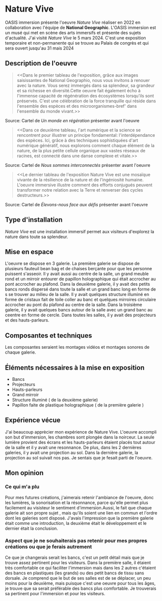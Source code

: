 # Nature Vive
OASIS immersion présente l'oeuvre *Nature Vive* réaliser en 2022 en collaboration avec l'équipe de **National Geographic**. L'OASIS immersion est un musé qui met en scène des arts immersifs et présente des sujets d'actualité. J'ai  visité *Nature Vive*  le 5 mars 2024. C'est une exposition temporaire et non-permanente qui se trouve  au Palais de congrès et qui sera ouvert jusqu'au 31 mais 2024

## Description de l'oeuvre
> <<Dans le premier tableau de l'exposition, grâce aux images saisissantes de National Geographio, nous vous invitons à renouer avec la nature. Vous serez immergés dans sa splendeur, sa grandeur et sa richesse en diversité.Cette oeuvre fait également écho à l'immense capacité de régénération des écosystèmes lorsqu'ils sont préservés. C'est une célébration de la force tranquille qui réside dans l'ensemble des espèces et des microorganismes-bref' dans l'ensemble du monde vivant.>>
 
 Source: Cartel de *Un monde en régération* présenter avant l'oeuvre

> <<Dans ce deuxième tableau, l'art numérique et la science se rencontrent pour illustrer un principe fondamental: l'interdépendance des espèces. Ici, grâce à des techniques sophistiquées d'art numérique génératif, nous explorons comment chaque élément de la nature, de la plus petite cellule organique aux vastes réseaux de racines, est connecté dans une danse complexe et vitale.>>
 
 Source: Cartel de *Nous sommes interconnectés* présenter avant l'oeuvre

> <<Le dernier tableau  de l'exposition Nature Vive est une mosaïque vivante de la résilience de la nature et de l'ingéniosité humaine. L'oeuvre immersive illustre comment des efforts conjugués peuvent transformer notre relation avec la Terre et renverser des cycles destructeurs.>>
  
  Source: Cartel de *Élevons-nous face aux défis* présenter avant l'oeuvre

## Type d'installation
*Nature Vive* est une installation immersif permet aux visiteurs d'explorez  la nature dans toute sa splendeur.

## Mise en espace
L'oeuvre se dispose en 3 galerie. La première galerie  se dispose de plusieurs fauteuil bean bag et de chaises berçante pour que les personne puissent s'asseoir. Il y avait aussi au centre de la salle, un grand meuble rond et  un mirroir entourer de papillon holographique qui était accrocher  au pont accrocher au plafond. Dans la deuxième galerie, il y avait des petits bancs ronds dispersé dans toute la salle et un grand banc long en forme de s se trouver au milieu de la salle. Il y avait quelques structure illuminé en forme de cristaux fait de toile coller au banc et quelques mirroires circulaire accrocher au pont du plafond  au centre de la salle. Dans la troisième galerie, il y avait quelques bancs autour de la salle avec un grand banc au ceentre en forme de cercle. Dans toutes les salles, il y avait des projecteurs et des hauts-parleurs.

## Composantes et techniques
Les composantes seraient les montages vidéos et montages sonores de chaque galerie. 

## Éléments nécessaires à la mise en exposition
- Bancs
- Projecteurs
- Hauts-parleurs
- Grand mirroir
- Structure illuminé ( de la deuxième galerie)
- Papillon faite de plastique holographique ( de la première galerie )

##  Expérience vécue
J'ai beaucoup apprècier mon expérience de Nature Vive. L'oeuvre accompli son but d'immersion, les chambres sont plongée dans la noirceur. La seule lumière provient des écrans et les hauts-parleurs étaient placés tout autour de la salle et il y avait une resonnance. De plus, dans les 2 dernières galeries, il y avait une projection au sol. Dans la dernière galerie, la projection au sol suivait nos pas. Je sentais que je fesait parti de l'oeuvre. 


## Mon opinion
### Ce qui m'a plu
Pour mes futures créations, j'aimerais retenir l'ambiance de l'oeuvre, donc les lumières, la sonorisation et la résonnance, parce qu'elle permet plus facilement au visisteur le sentiment d'immersion.Aussi, le fait que chaque galerie ait son propre sujet , mais qu'ils soient une lien en commun et l'ordre dont les galeries sont disposé. J'avais l'impression que la première galerie était comme une introduction, la deuxième était le développement et le dernier était la conclusion.

###  Aspect que je ne souhaiterais pas retenir pour mes propres créations ou que je ferais autrement
Ce que je changerais serait les bancs, c'est un petit détail mais que je trouve assez pertinent pour les visiteurs. Dans la première salle, il étaient très comfortable ce qui faciliter l'immersion mais dans les 2 autres c'étaient des bancs en plastiques (les grands) ou des petit bancs de tissu sans dorsale. Je comprend que le but de ses salles est de se déplacer, un peu moins pour la deuxième, mais puisque c'est une oeuvre pour tous les âges, je trouve que sa serait préférable des bancs plus comfortable. Je trouverais sa pertinent pour l'immersion et pour les visiteurs.
